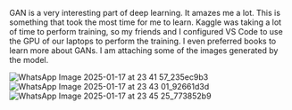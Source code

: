 


GAN is a very interesting part of deep learning.
It amazes me a lot.
This is something that took the most time for me to learn.
Kaggle was taking a lot of time to perform training, so my friends and I configured VS Code to use the GPU of our laptops to perform the training.
I even preferred books to learn more about GANs.
I am attaching some of the images generated by the model.


![WhatsApp Image 2025-01-17 at 23 41 57_235ec9b3](https://github.com/user-attachments/assets/270cb20f-0d35-4f7d-b81a-794ed670f9d7)
![WhatsApp Image 2025-01-17 at 23 43 01_92661d3d](https://github.com/user-attachments/assets/fec702bf-ba49-4d43-89b4-8f5c36a79018)
![WhatsApp Image 2025-01-17 at 23 45 25_773852b9](https://github.com/user-attachments/assets/6e67a309-c795-49ca-963c-63cd6b94674d)

